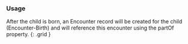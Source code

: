 ### Usage
After the child is born, an Encounter record will be created for the child (Encounter-Birth) and will reference this encounter using the partOf property.
{: .grid }
